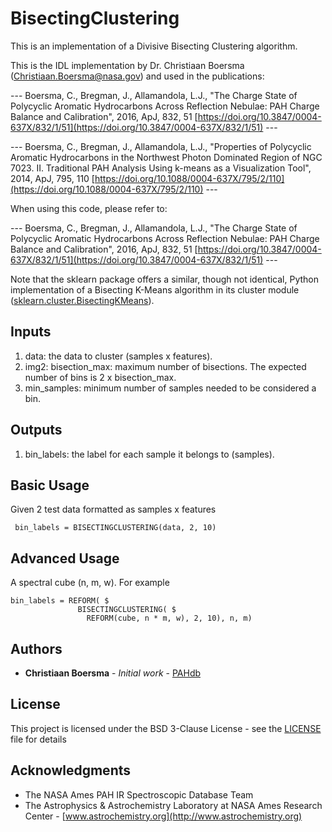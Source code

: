 # BisectingClustering

This is an implementation of a Divisive Bisecting Clustering algorithm.

This is the IDL implementation by Dr. Christiaan Boersma (Christiaan.Boersma@nasa.gov) and used in the publications:

--- Boersma, C., Bregman, J., Allamandola, L.J., "The Charge State of Polycyclic
Aromatic Hydrocarbons Across Reflection Nebulae: PAH Charge Balance and
Calibration", 2016, ApJ, 832, 51 [https://doi.org/10.3847/0004-637X/832/1/51](https://doi.org/10.3847/0004-637X/832/1/51) ---

--- Boersma, C., Bregman, J., Allamandola, L.J., "Properties of Polycyclic
Aromatic Hydrocarbons in the Northwest Photon Dominated Region of NGC 7023. II.
Traditional PAH Analysis Using k-means as a Visualization Tool", 2014, ApJ, 795,
110 [https://doi.org/10.1088/0004-637X/795/2/110](https://doi.org/10.1088/0004-637X/795/2/110) ---

When using this code, please refer to:

--- Boersma, C., Bregman, J., Allamandola, L.J., "The Charge State of Polycyclic
Aromatic Hydrocarbons Across Reflection Nebulae: PAH Charge Balance and
Calibration", 2016, ApJ, 832, 51 [https://doi.org/10.3847/0004-637X/832/1/51](https://doi.org/10.3847/0004-637X/832/1/51) ---

Note that the sklearn package offers a similar, though not identical, Python implementation of a Bisecting K-Means algorithm in its cluster module ([sklearn.cluster.BisectingKMeans](https://scikit-learn.org/stable/modules/generated/sklearn.cluster.BisectingKMeans.html#sklearn.cluster.BisectingKMeans)).

## Inputs

1. data: the data to cluster (samples x features).
2. img2: bisection_max: maximum number of bisections. The expected number of bins is 2 x bisection_max.
3. min_samples: minimum number of samples needed to be considered a bin.

## Outputs

1. bin_labels: the label for each sample it belongs to (samples).

## Basic Usage

Given 2 test data formatted as samples x features

```(IDL)
 bin_labels = BISECTINGCLUSTERING(data, 2, 10)
```

## Advanced Usage

A spectral cube (n, m, w). For example

```(IDL)
bin_labels = REFORM( $
               BISECTINGCLUSTERING( $
                 REFORM(cube, n * m, w), 2, 10), n, m)
```

## Authors

* **Christiaan Boersma** - *Initial work* - [PAHdb](https://github.com/PAHdb)

## License

This project is licensed under the BSD 3-Clause License - see the
[LICENSE](LICENSE) file for details

## Acknowledgments

* The NASA Ames PAH IR Spectroscopic Database Team
* The Astrophysics & Astrochemistry Laboratory at NASA Ames Research
  Center - [www.astrochemistry.org](http://www.astrochemistry.org)
